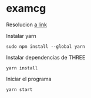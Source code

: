 # examcg
Resolucion
[a link](https://github.com/senabi/examcg/blob/main/src/index.js#L57)


Instalar yarn

```
sudo npm install --global yarn
```

Instalar dependencias de THREE

```
yarn install
```

Iniciar el programa

```
yarn start
```

